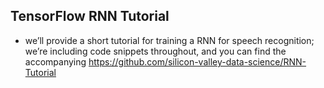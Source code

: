 ## TensorFlow RNN Tutorial
- we’ll provide a short tutorial for training a RNN for speech recognition; we’re including code snippets throughout, and you can find the accompanying https://github.com/silicon-valley-data-science/RNN-Tutorial
